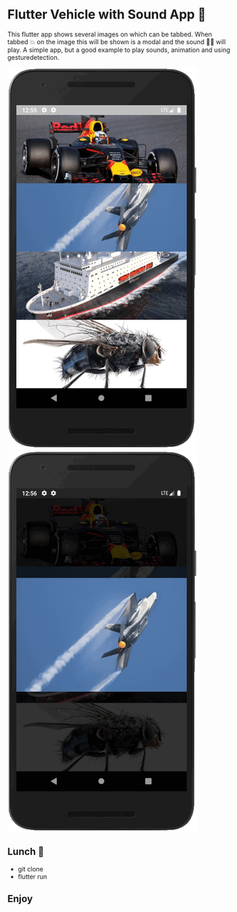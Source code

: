 # Flutter Vehicle with Sound App 📱

This flutter app shows several images on which can be tabbed.
When tabbed 💥 on the image this will be shown is a modal and the sound 🎼🎼 will play. A simple app, but a good example to play sounds, animation and using gesturedetection.

![alt text](./doc/main.png) ![alt text](./doc/modal.png)

## Lunch 🚀

- git clone
- flutter run

## Enjoy
